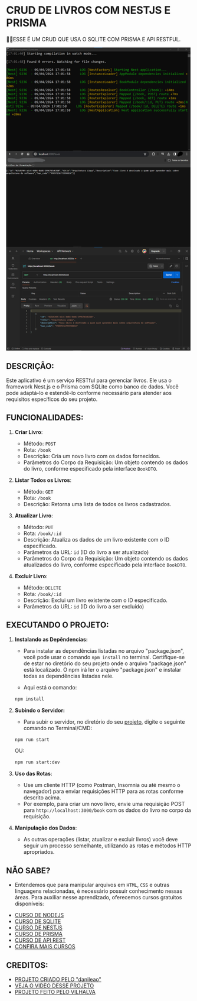 # CRUD DE LIVROS COM NESTJS E PRISMA
👨‍🏫ESSE É UM CRUD QUE USA O SQLITE COM PRISMA E API RESTFUL.

<img src="./IMAGENS/FOTO_1.png" align="center" width="500"> <br> 
<img src="./IMAGENS/FOTO_2.png" align="center" width="500"> <br> 
<img src="./IMAGENS/FOTO_3.png" align="center" width="500"> <br> 

## DESCRIÇÃO:
Este aplicativo é um serviço RESTful para gerenciar livros. Ele usa o framework Nest.js e o Prisma com SQLite como banco de dados. Você pode adaptá-lo e estendê-lo conforme necessário para atender aos requisitos específicos do seu projeto.

## FUNCIONALIDADES:
1. **Criar Livro**: 
   - Método: `POST`
   - Rota: `/book`
   - Descrição: Cria um novo livro com os dados fornecidos.
   - Parâmetros do Corpo da Requisição: Um objeto contendo os dados do livro, conforme especificado pela interface `BookDTO`.

2. **Listar Todos os Livros**: 
   - Método: `GET`
   - Rota: `/book`
   - Descrição: Retorna uma lista de todos os livros cadastrados.

3. **Atualizar Livro**:
   - Método: `PUT`
   - Rota: `/book/:id`
   - Descrição: Atualiza os dados de um livro existente com o ID especificado.
   - Parâmetros da URL: `id` (ID do livro a ser atualizado)
   - Parâmetros do Corpo da Requisição: Um objeto contendo os dados atualizados do livro, conforme especificado pela interface `BookDTO`.

4. **Excluir Livro**:
   - Método: `DELETE`
   - Rota: `/book/:id`
   - Descrição: Exclui um livro existente com o ID especificado.
   - Parâmetros da URL: `id` (ID do livro a ser excluído)

## EXECUTANDO O PROJETO:
1. **Instalando as Depêndencias:**
   - Para instalar as dependências listadas no arquivo "package.json", você pode usar o comando `npm install` no terminal. Certifique-se de estar no diretório do seu projeto onde o arquivo "package.json" está localizado. O npm irá ler o arquivo "package.json" e instalar todas as dependências listadas nele. 

   - Aqui está o comando:

   ```bash
   npm install
   ```

2. **Subindo o Servidor:**
   - Para subir o servidor, no diretório do seu [projeto](./CODIGO/), digite o seguinte comando no Terminal/CMD:
   ```bash
   npm run start
   ```

   OU:

   ```bash
   npm run start:dev
   ```

3. **Uso das Rotas**:
   - Use um cliente HTTP (como Postman, Insomnia ou até mesmo o navegador) para enviar requisições HTTP para as rotas conforme descrito acima.
   - Por exemplo, para criar um novo livro, envie uma requisição POST para `http://localhost:3000/book` com os dados do livro no corpo da requisição.

4. **Manipulação dos Dados**:
   - As outras operações (listar, atualizar e excluir livros) você deve seguir um processo semelhante, utilizando as rotas e métodos HTTP apropriados.

## NÃO SABE?
- Entendemos que para manipular arquivos em `HTML`, `CSS` e outras linguagens relacionadas, é necessário possuir conhecimento nessas áreas. Para auxiliar nesse aprendizado, oferecemos cursos gratuitos disponíveis:
* [CURSO DE NODEJS](https://github.com/VILHALVA/CURSO-DE-NODEJS)
* [CURSO DE SQLITE](https://github.com/VILHALVA/CURSO-DE-SQLITE)
* [CURSO DE NESTJS](https://github.com/VILHALVA/CURSO-DE-NESTJS)
* [CURSO DE PRISMA](https://github.com/VILHALVA/CURSO-DE-PRISMA)
* [CURSO DE API REST](https://github.com/VILHALVA/CURSO-DE-API-REST)
* [CONFIRA MAIS CURSOS](https://github.com/VILHALVA?tab=repositories&q=+topic:CURSO)

## CREDITOS:
- [PROJETO CRIADO PELO "danileao"](https://github.com/danileao/youtube-nestjs-prisma)
- [VEJA O VIDEO DESSE PROJETO](https://youtu.be/0Idug0e9tPw?si=m96i4ViWv_BcqTGa)
- [PROJETO FEITO PELO VILHALVA](https://github.com/VILHALVA)




